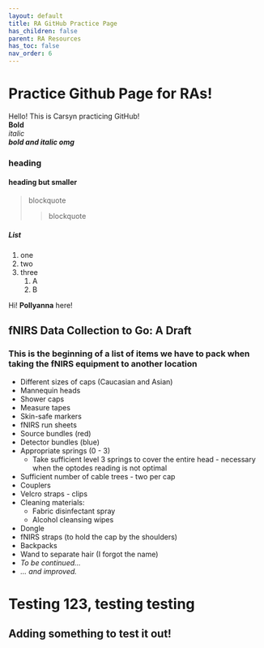 ```yaml
---
layout: default
title: RA GitHub Practice Page
has_children: false
parent: RA Resources
has_toc: false
nav_order: 6
---
```


# Practice Github Page for RAs!  
  
  
Hello! This is Carsyn practicing GitHub!  
**Bold**  
*italic*  
***bold and italic omg***  
### heading  
#### heading but smaller
> blockquote
> > blockquote

##### List
1. one
2. two
3. three
   1. A
   2. B
  
Hi! **Pollyanna** here!
## fNIRS Data Collection to Go: A Draft
### This is the beginning of a list of items we have to pack when taking the fNIRS equipment to another location

- Different sizes of caps (Caucasian and Asian)
- Mannequin heads
- Shower caps
- Measure tapes
- Skin-safe markers
- fNIRS run sheets
- Source bundles (red)
- Detector bundles (blue)
- Appropriate springs (0 - 3)
  - Take sufficient level 3 springs to cover the entire head - necessary when the optodes reading is not optimal
- Sufficient number of cable trees - two per cap
- Couplers
- Velcro straps - clips
- Cleaning materials:
  - Fabric disinfectant spray
  - Alcohol cleansing wipes
- Dongle
- fNIRS straps (to hold the cap by the shoulders)
- Backpacks
- Wand to separate hair (I forgot the name)
- *To be continued...*
- *... and improved.*


# Testing 123, testing testing


## Adding something to test it out!

